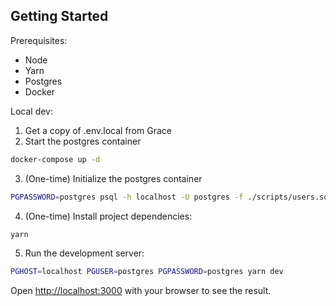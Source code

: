 ## Getting Started

Prerequisites:
- Node
- Yarn
- Postgres
- Docker

Local dev:
1. Get a copy of .env.local from Grace
2. Start the postgres container
```bash
docker-compose up -d
```
3. (One-time) Initialize the postgres container
```bash
PGPASSWORD=postgres psql -h localhost -U postgres -f ./scripts/users.sql -f ./scripts/properties.sql -f ./scripts/generate_events.sql
```
4. (One-time) Install project dependencies:
```bash
yarn
```
5. Run the development server:
```bash
PGHOST=localhost PGUSER=postgres PGPASSWORD=postgres yarn dev
```
Open [http://localhost:3000](http://localhost:3000) with your browser to see the result.
